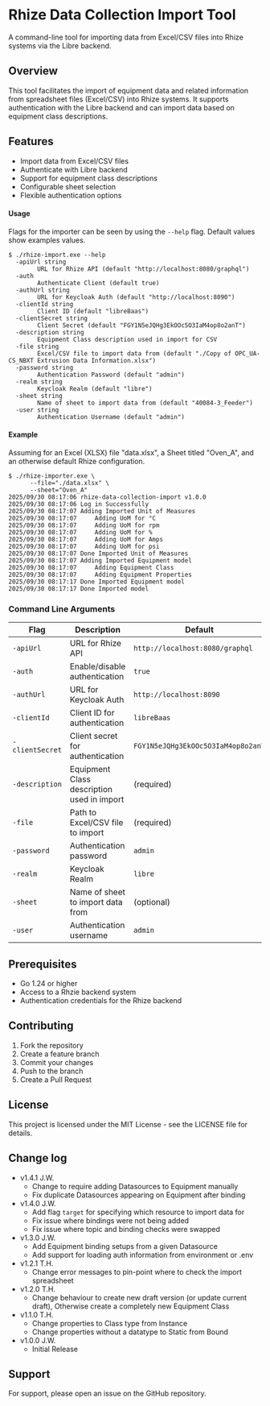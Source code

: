 # Rhize Data Collection Import Tool

A command-line tool for importing data from Excel/CSV files into Rhize systems via the Libre backend.

## Overview

This tool facilitates the import of equipment data and related information from spreadsheet files (Excel/CSV) into Rhize systems. It supports authentication with the Libre backend and can import data based on equipment class descriptions.

## Features

- Import data from Excel/CSV files
- Authenticate with Libre backend
- Support for equipment class descriptions
- Configurable sheet selection
- Flexible authentication options

#### Usage

Flags for the importer can be seen by using the `--help` flag. Default values show examples values.
```shell
$ ./rhize-import.exe --help
  -apiUrl string
        URL for Rhize API (default "http://localhost:8080/graphql")
  -auth
        Authenticate Client (default true)
  -authUrl string
        URL for Keycloak Auth (default "http://localhost:8090")
  -clientId string
        Client ID (default "libreBaas")
  -clientSecret string
        Client Secret (default "FGY1N5eJQHg3EkOOc5O3IaM4op8o2anT")
  -description string
        Equipment Class description used in import for CSV
  -file string
        Excel/CSV file to import data from (default "./Copy of OPC_UA-CS_NBXT Extrusion Data Information.xlsx")
  -password string
        Authentication Password (default "admin")
  -realm string
        Keycloak Realm (default "libre")
  -sheet string
        Name of sheet to import data from (default "40084-3_Feeder")
  -user string
        Authentication Username (default "admin")
```

#### Example
Assuming for an Excel (XLSX) file "data.xlsx", a Sheet titled "Oven_A", and an otherwise default Rhize configuration.

```shell
$ ./rhize-importer.exe \
      --file="./data.xlsx" \
      --sheet="Oven_A" 
2025/09/30 08:17:06 rhize-data-collection-import v1.0.0
2025/09/30 08:17:06 Log in Successfully
2025/09/30 08:17:07 Adding Imported Unit of Measures
2025/09/30 08:17:07     Adding UoM for °C
2025/09/30 08:17:07     Adding UoM for rpm
2025/09/30 08:17:07     Adding UoM for %
2025/09/30 08:17:07     Adding UoM for Amps
2025/09/30 08:17:07     Adding UoM for psi
2025/09/30 08:17:07 Done Imported Unit of Measures
2025/09/30 08:17:07 Adding Imported Equipment model
2025/09/30 08:17:07     Adding Equipment Class
2025/09/30 08:17:07     Adding Equipment Properties
2025/09/30 08:17:17 Done Imported Equipment model
2025/09/30 08:17:17 Done Imported model
```

### Command Line Arguments

| Flag | Description | Default |
|------|-------------|---------|
| `-apiUrl` | URL for Rhize API | `http://localhost:8080/graphql` |
| `-auth` | Enable/disable authentication | `true` |
| `-authUrl` | URL for Keycloak Auth | `http://localhost:8090` |
| `-clientId` | Client ID for authentication | `libreBaas` |
| `-clientSecret` | Client secret for authentication | `FGY1N5eJQHg3EkOOc5O3IaM4op8o2anT` |
| `-description` | Equipment Class description used in import | (required) |
| `-file` | Path to Excel/CSV file to import | (required) |
| `-password` | Authentication password | `admin` |
| `-realm` | Keycloak Realm | `libre` |
| `-sheet` | Name of sheet to import data from | (optional) |
| `-user` | Authentication username | `admin` |

## Prerequisites

- Go 1.24 or higher
- Access to a Rhzie backend system
- Authentication credentials for the Rhize backend

## Contributing

1. Fork the repository
2. Create a feature branch
3. Commit your changes
4. Push to the branch
5. Create a Pull Request

## License

This project is licensed under the MIT License - see the LICENSE file for details.

## Change log
- v1.4.1 J.W.
  - Change to require adding Datasources to Equipment manually
  - Fix duplicate Datasources appearing on Equipment after binding
- v1.4.0 J.W.
  - Add flag `target` for specifying which resource to import data for
  - Fix issue where bindings were not being added
  - Fix issue where topic and binding checks were swapped
- v1.3.0 J.W.
  - Add Equipment binding setups from a given Datasource
  - Add support for loading auth information from environment or .env
- v1.2.1 T.H.
  - Change error messages to pin-point where to check the import spreadsheet
- v1.2.0 T.H.
  - Change behaviour to create new draft version (or update current draft), Otherwise create a completely new Equipment Class
- v1.1.0 T.H.
  - Change properties to Class type from Instance
  - Change properties without a datatype to Static from Bound
- v1.0.0 J.W.
  - Initial Release

## Support

For support, please open an issue on the GitHub repository.
